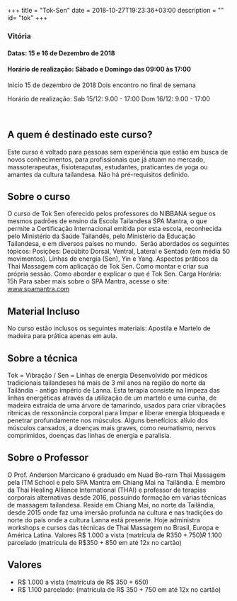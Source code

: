 +++
title = "Tok-Sen"
date = 2018-10-27T19:23:36+03:00
description = ""
id= "tok"
+++


### Vitória
#### Datas: 15 e 16 de Dezembro de 2018
#### Horário de realização: Sábado e Domingo das 09:00 às 17:00 

Início 15 de dezembro de 2018
Dois encontro no final de semana

Horário de realização:
Sab 15/12: 9.00 - 17:00
Dom 16/12: 9.00 - 17:00


<br>


## A quem é destinado este curso?
Este curso é voltado para pessoas sem experiência que estão em busca de novos conhecimentos, para profissionais que já atuam no mercado, massoterapeutas, fisioteraputas, estudantes, praticantes de yoga ou amantes da cultura tailandesa. Não há pré-requisitos definido.
## Sobre o curso
O curso de Tok Sen oferecido pelos professores do NIBBANA segue os mesmos padrões de ensino da Escola Tailandesa SPA Mantra, o que permite a Certificação Internacional emitida por esta escola, reconhecida pelo Ministério da Saúde Tailandês, pelo Ministério da Educação Tailandesa, e em diversos países no mundo. ​ Serão abordados os seguintes tópicos: ​ Posições: Decúbito Dorsal, Ventral, Lateral e Sentado (em média 50 movimentos). Linhas de energia (Sen), Yin e Yang. Aspectos práticos da Thai Massagem com aplicação de Tok Sen. Como montar e criar sua própria sessão. Como abordar e explicar o que é Tok Sen.
​Carga Horária: 15h
Para saber mais sobre o SPA Mantra, acesse o site: www.spamantra.com
​
## Material Incluso
No curso estão inclusos os seguintes materiais: Apostila e Martelo de madeira para prática apenas em aula.

## Sobre a técnica
Tok = Vibração / Sen = Linhas de energia
Desenvolvido por médicos tradicionais tailandeses há mais de 3 mil anos na região do norte da Tailândia - antigo império de Lanna. Esta terapia consiste na limpeza das linhas energéticas através da utilização de um martelo e uma cunha, de madeira extraída de uma árvore de tamarindo, usados para criar vibrações rítmicas de ressonância corporal para limpar e liberar energia bloqueada e penetrar profundamente nos músculos. Alguns benefícios: alívio dos músculos cansados, a doenças mais graves, como reumatismo, nervos comprimidos, doenças das linhas de energia e paralisia.
​
## Sobre o Professor
O Prof. Anderson Marcicano é graduado em Nuad Bo-rarn Thai Massagem pela ITM School e pelo SPA Mantra em Chiang Mai na Tailândia. É membro da Thai Healing Alliance International (THAI) e professor de terapias corporais alternativas desde 2016, possuindo formação em várias técnicas de massagem tailandesa. Reside em Chiang Mai, no norte da Tailândia, desde 2015 onde faz uma imersão profunda na cultura e nas tradições do norte do país onde a cultura Lanna está presente. Hoje administra workshops e cursos das técnicas de Thai Massagem no Brasil, Europa e América Latina.
Valores R$ 1.000 a vista (matrícula de R$350 + 750) R$ 1.100 parcelado (matrícula de R$350 + 850 em até 12x no cartão)

## Valores
- R$ 1.000 a vista (matrícula de R$ 350 + 650) 
- R$ 1.100 parcelado: (matrícula de R$ 350 + 750 em até 12x no cartão)




